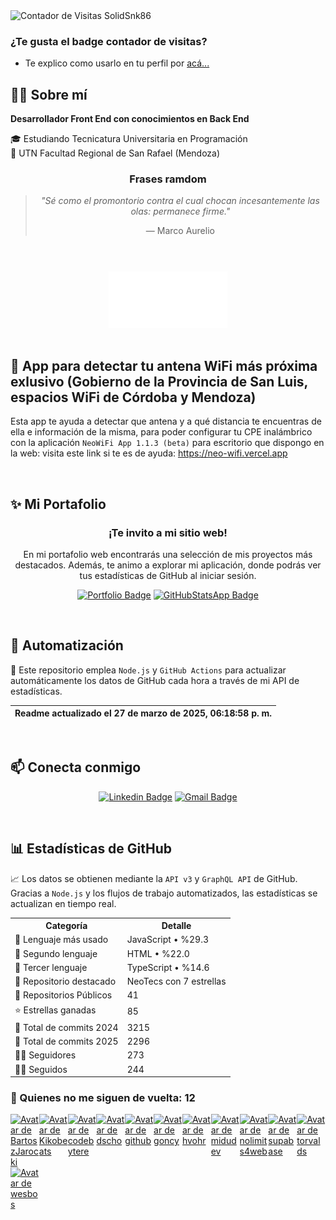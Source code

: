 <div align="left">
<img src="https://neo-wifi.vercel.app/api/badge-counter?user=solidsnk86&badge_gradient_2=1E68DB&badge_gradient_1=1E68DB&counter_color=010409" alt="Contador de Visitas SolidSnk86" />
</div>

### ¿Te gusta el badge contador de visitas?

- Te explico como usarlo en tu perfil por <a href="https://github.com/solidsnk86/solidsnk86/blob/master/BADGE-INSTRUCTIONS.md">acá...</a>

## 👨‍💻 Sobre mí

**Desarrollador Front End con conocimientos en Back End**

🎓 Estudiando Tecnicatura Universitaria en Programación  
🏫 UTN Facultad Regional de San Rafael (Mendoza)

<div align="center">

<h3>Frases ramdom</h3>

> *"Sé como el promontorio contra el cual chocan incesantemente las olas: permanece firme."*
>
> — Marco Aurelio

</div>

#

<br>

<div align="center">
<img src="https://raw.githubusercontent.com/solidsnk86/neo-wifi/refs/heads/master/public/Neo-Wifi.svg" width="190" height="90" alt="Neo Wifi Logo" />
</div>

<br>

## 📡 App para detectar tu antena WiFi más próxima exlusivo (Gobierno de la Provincia de San Luis, espacios WiFi de Córdoba y Mendoza)

Esta app te ayuda a detectar que antena y a qué distancia te encuentras de ella e información de la misma, para poder configurar tu 
CPE inalámbrico con la aplicación `NeoWiFi App 1.1.3 (beta)` para escritorio que dispongo en la web:
visita este link si te es de ayuda: <a href="https://neo-wifi.vercel.app/">https://neo-wifi.vercel.app</a>

<br>

## ✨ Mi Portafolio

<div align="center">

### ¡Te invito a mi sitio web!

En mi portafolio web encontrarás una selección de mis proyectos más destacados. Además, te animo a explorar mi aplicación, donde podrás ver tus estadísticas de GitHub al iniciar sesión.

[![Portfolio Badge](https://img.shields.io/badge/-Portfolio-2A2A2A?style=for-the-badge&logo=vercel&logoColor=white&link=https://calcagni-gabriel.vercel.app)](https://calcagni-gabriel.vercel.app)
[![GitHubStatsApp Badge](https://img.shields.io/badge/-GitHub_Stats-753F98?style=for-the-badge&logo=vercel&logoColor=white&link=https://calcagni-gabriel.vercel.app/github-stats)](https://calcagni-gabriel.vercel.app/github-stats)

</div>

<br>

## 🤖 Automatización

🚀 Este repositorio emplea `Node.js` y `GitHub Actions` para actualizar automáticamente los datos de GitHub cada hora a través de mi API de estadísticas.

|  <time>Readme actualizado el 27 de marzo de 2025, 06:18:58 p. m.</time> |
| --------------------------------------------------------- |

<br>

## 📫 Conecta conmigo

<div align="center">

[![Linkedin Badge](https://img.shields.io/badge/-Gabriel-blue?style=for-the-badge&logo=Linkedin&logoColor=white&link=https://www.linkedin.com/in/gabriel-calcagni//)](https://www.linkedin.com/in/gabriel-calcagni//)
[![Gmail Badge](https://img.shields.io/badge/-calcagni.gabriel86@gmail.com-d14836?style=for-the-badge&logo=Gmail&logoColor=white&link=mailto:mailto:calcagni.gabriel86@gmail.com)](mailto:calcagni.gabriel86@gmail.com)

</div>

<br>

## 📊 Estadísticas de GitHub

📈 Los datos se obtienen mediante la `API v3` y `GraphQL API` de GitHub. Gracias a `Node.js` y los flujos de trabajo automatizados, 
las estadísticas se actualizan en tiempo real.

<table>
  <tr>
    <th>Categoría</th>
    <th>Detalle</th>
  </tr>
  <tr>
    <td>🥇 Lenguaje más usado</td>
    <td>JavaScript • %29.3</td>
  </tr>
  <tr>
    <td>🥈 Segundo lenguaje</td>
    <td>HTML • %22.0</td>
  </tr>
  <tr>
    <td>🥉 Tercer lenguaje</td>
    <td>TypeScript • %14.6</td>
  </tr>
  <tr>
    <td>🌟 Repositorio destacado</td>
    <td>NeoTecs con 7 estrellas</td>
  </tr>
  <tr>
    <td>📁 Repositorios Públicos</td>
    <td>41</td>
  </tr>
  <tr>
    <td>⭐ Estrellas ganadas</td>
    <td>85</td>
  </tr>
  <tr>
    <td>📝 Total de commits 2024</td>
    <td>3215</td>
  </tr>
  <tr>
    <td>📝 Total de commits 2025</td>
    <td>2296</td>
  </tr>
  <tr>
    <td>🙇‍♂️ Seguidores</td>
    <td>273</td>
  </tr>
  <tr>
    <td>🙇‍♀️ Seguidos</td>
    <td>244</td>
  </tr>
</table>

### 👥 Quienes no me siguen de vuelta: 12

<div align="left" style="display: grid; grid-template-columns: repeat(auto-fill, minmax(45px, 1fr))">


  <a href="https://github.com/BartoszJarocki" title="BartoszJarocki">
    <img src="https://avatars.githubusercontent.com/u/1017620?v=4" width="45" height="45" alt="Avatar de BartoszJarocki" />
  </a>

  <a href="https://github.com/Kikobeats" title="Kikobeats">
    <img src="https://avatars.githubusercontent.com/u/2096101?v=4" width="45" height="45" alt="Avatar de Kikobeats" />
  </a>

  <a href="https://github.com/codebytere" title="codebytere">
    <img src="https://avatars.githubusercontent.com/u/2036040?v=4" width="45" height="45" alt="Avatar de codebytere" />
  </a>

  <a href="https://github.com/dscho" title="dscho">
    <img src="https://avatars.githubusercontent.com/u/127790?v=4" width="45" height="45" alt="Avatar de dscho" />
  </a>

  <a href="https://github.com/github" title="github">
    <img src="https://avatars.githubusercontent.com/u/9919?v=4" width="45" height="45" alt="Avatar de github" />
  </a>

  <a href="https://github.com/goncy" title="goncy">
    <img src="https://avatars.githubusercontent.com/u/6494462?v=4" width="45" height="45" alt="Avatar de goncy" />
  </a>

  <a href="https://github.com/hvohr" title="hvohr">
    <img src="https://avatars.githubusercontent.com/u/123392693?v=4" width="45" height="45" alt="Avatar de hvohr" />
  </a>

  <a href="https://github.com/midudev" title="midudev">
    <img src="https://avatars.githubusercontent.com/u/1561955?v=4" width="45" height="45" alt="Avatar de midudev" />
  </a>

  <a href="https://github.com/nolimits4web" title="nolimits4web">
    <img src="https://avatars.githubusercontent.com/u/999588?v=4" width="45" height="45" alt="Avatar de nolimits4web" />
  </a>

  <a href="https://github.com/supabase" title="supabase">
    <img src="https://avatars.githubusercontent.com/u/54469796?v=4" width="45" height="45" alt="Avatar de supabase" />
  </a>

  <a href="https://github.com/torvalds" title="torvalds">
    <img src="https://avatars.githubusercontent.com/u/1024025?v=4" width="45" height="45" alt="Avatar de torvalds" />
  </a>

  <a href="https://github.com/wesbos" title="wesbos">
    <img src="https://avatars.githubusercontent.com/u/176013?v=4" width="45" height="45" alt="Avatar de wesbos" />
  </a>


</div>
